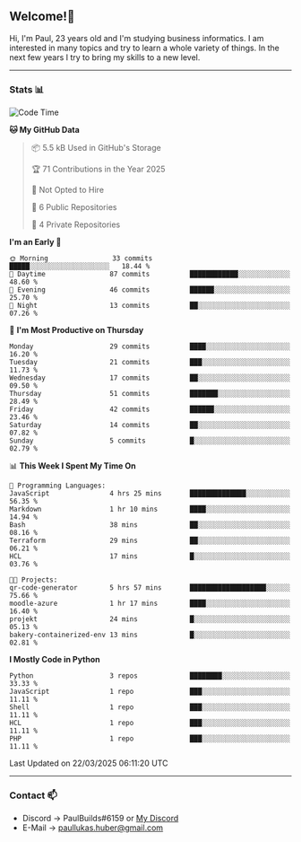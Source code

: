 ## Welcome!👋

Hi, I'm Paul, 23 years old and I'm studying business informatics. I am interested in many topics and try to learn a whole variety of things. In the next few years I try to bring my skills to a new level.

---
### Stats 📊

<!--START_SECTION:waka-->
![Code Time](http://img.shields.io/badge/Code%20Time-105%20hrs%2051%20mins-blue)

**🐱 My GitHub Data** 

> 📦 5.5 kB Used in GitHub's Storage 
 > 
> 🏆 71 Contributions in the Year 2025
 > 
> 🚫 Not Opted to Hire
 > 
> 📜 6 Public Repositories 
 > 
> 🔑 4 Private Repositories 
 > 
**I'm an Early 🐤** 

```text
🌞 Morning                33 commits          █████░░░░░░░░░░░░░░░░░░░░   18.44 % 
🌆 Daytime                87 commits          ████████████░░░░░░░░░░░░░   48.60 % 
🌃 Evening                46 commits          ██████░░░░░░░░░░░░░░░░░░░   25.70 % 
🌙 Night                  13 commits          ██░░░░░░░░░░░░░░░░░░░░░░░   07.26 % 
```
📅 **I'm Most Productive on Thursday** 

```text
Monday                   29 commits          ████░░░░░░░░░░░░░░░░░░░░░   16.20 % 
Tuesday                  21 commits          ███░░░░░░░░░░░░░░░░░░░░░░   11.73 % 
Wednesday                17 commits          ██░░░░░░░░░░░░░░░░░░░░░░░   09.50 % 
Thursday                 51 commits          ███████░░░░░░░░░░░░░░░░░░   28.49 % 
Friday                   42 commits          ██████░░░░░░░░░░░░░░░░░░░   23.46 % 
Saturday                 14 commits          ██░░░░░░░░░░░░░░░░░░░░░░░   07.82 % 
Sunday                   5 commits           █░░░░░░░░░░░░░░░░░░░░░░░░   02.79 % 
```


📊 **This Week I Spent My Time On** 

```text
💬 Programming Languages: 
JavaScript               4 hrs 25 mins       ██████████████░░░░░░░░░░░   56.35 % 
Markdown                 1 hr 10 mins        ████░░░░░░░░░░░░░░░░░░░░░   14.94 % 
Bash                     38 mins             ██░░░░░░░░░░░░░░░░░░░░░░░   08.16 % 
Terraform                29 mins             ██░░░░░░░░░░░░░░░░░░░░░░░   06.21 % 
HCL                      17 mins             █░░░░░░░░░░░░░░░░░░░░░░░░   03.76 % 

🐱‍💻 Projects: 
qr-code-generator        5 hrs 57 mins       ███████████████████░░░░░░   75.66 % 
moodle-azure             1 hr 17 mins        ████░░░░░░░░░░░░░░░░░░░░░   16.40 % 
projekt                  24 mins             █░░░░░░░░░░░░░░░░░░░░░░░░   05.13 % 
bakery-containerized-env 13 mins             █░░░░░░░░░░░░░░░░░░░░░░░░   02.81 % 
```

**I Mostly Code in Python** 

```text
Python                   3 repos             ████████░░░░░░░░░░░░░░░░░   33.33 % 
JavaScript               1 repo              ███░░░░░░░░░░░░░░░░░░░░░░   11.11 % 
Shell                    1 repo              ███░░░░░░░░░░░░░░░░░░░░░░   11.11 % 
HCL                      1 repo              ███░░░░░░░░░░░░░░░░░░░░░░   11.11 % 
PHP                      1 repo              ███░░░░░░░░░░░░░░░░░░░░░░   11.11 % 
```




 Last Updated on 22/03/2025 06:11:20 UTC
<!--END_SECTION:waka-->

---
### Contact 📫

* Discord -> PaulBuilds#6159 or [My Discord](https://discord.gg/7kq6UnB)
* E-Mail -> paullukas.huber@gmail.com
